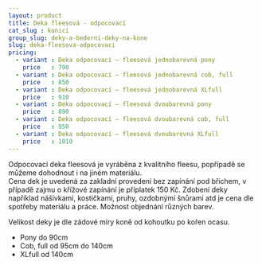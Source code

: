 ```yaml
---
layout: product
title: Deka fleesová - odpocovací
cat_slug : konici
group_slug: deky-a-bederni-deky-na-kone
slug: deka-fleesova-odpocovaci
pricing:
  - variant : Deka odpocovací – fleesová jednobarevná pony
    price   : 790
  - variant : Deka odpocovací – fleesová jednobarevná cob, full
    price   : 850
  - variant : Deka odpocovací – fleesová jednobarevná XLfull
    price   : 910
  - variant : Deka odpocovací – fleesová dvoubarevná pony
    price   : 890
  - variant : Deka odpocovací – fleesová dvoubarevná cob, full
    price   : 950
  - variant : Deka odpocovací – fleesová dvoubarevná XLfull
    price   : 1010
---
```


Odpocovací deka fleesová je vyráběna z kvalitního fleesu, popřípadě se můžeme dohodnout i na jiném materiálu.
\
Cena dek je uvedená za zakladní provedení bez zapínání pod břichem, v případě zajmu o křížové zapínání je příplatek 150&nbsp;Kč.
Zdobení deky například nášivkami, kostičkami, pruhy, ozdobnými šnůrami atd je cena dle spotřeby materiálu a práce.
Možnost objednání různých barev.

Velikost deky je dle zádové míry koně od kohoutku po kořen ocasu.

- Pony do 90cm
- Cob, full od 95cm do 140cm
- XLfull od 140cm


